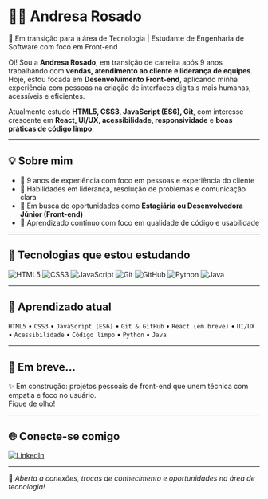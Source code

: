 # 👩‍💻 Andresa Rosado

🎯 Em transição para a área de Tecnologia | Estudante de Engenharia de Software com foco em Front-end

Oi! Sou a **Andresa Rosado**, em transição de carreira após 9 anos trabalhando com **vendas, atendimento ao cliente e liderança de equipes**. Hoje, estou focada em **Desenvolvimento Front-end**, aplicando minha experiência com pessoas na criação de interfaces digitais mais humanas, acessíveis e eficientes.

Atualmente estudo **HTML5, CSS3, JavaScript (ES6), Git**, com interesse crescente em **React, UI/UX, acessibilidade, responsividade** e **boas práticas de código limpo**.

---

## 💡 Sobre mim

- 🧠 9 anos de experiência com foco em pessoas e experiência do cliente  
- 🧩 Habilidades em liderança, resolução de problemas e comunicação clara  
- 🎯 Em busca de oportunidades como **Estagiária ou Desenvolvedora Júnior (Front-end)**  
- 🌱 Aprendizado contínuo com foco em qualidade de código e usabilidade

---

## 🚀 Tecnologias que estou estudando

![HTML5](https://img.shields.io/badge/-HTML5-E34F26?style=for-the-badge&logo=html5&logoColor=fff)
![CSS3](https://img.shields.io/badge/-CSS3-1572B6?style=for-the-badge&logo=css3)
![JavaScript](https://img.shields.io/badge/-JavaScript-F7DF1E?style=for-the-badge&logo=javascript&logoColor=000)
![Git](https://img.shields.io/badge/-Git-F05032?style=for-the-badge&logo=git&logoColor=fff)
![GitHub](https://img.shields.io/badge/-GitHub-181717?style=for-the-badge&logo=github)
![Python](https://img.shields.io/badge/-Python-3776AB?style=for-the-badge&logo=python&logoColor=fff)
![Java](https://img.shields.io/badge/-Java-007396?style=for-the-badge&logo=java&logoColor=white)

---

## 🌱 Aprendizado atual

`HTML5` • `CSS3` • `JavaScript (ES6)` • `Git & GitHub` • `React (em breve)` • `UI/UX` • `Acessibilidade` • `Código limpo` • `Python` • `Java`

---

## 📌 Em breve...

✨ Em construção: projetos pessoais de front-end que unem técnica com empatia e foco no usuário.  
Fique de olho!

---

## 🌐 Conecte-se comigo

[![LinkedIn](https://img.shields.io/badge/-LinkedIn-0A66C2?style=for-the-badge&logo=linkedin&logoColor=white)](https://linkedin.com/in/devandresarosado)

---

💬 *Aberta a conexões, trocas de conhecimento e oportunidades na área de tecnologia!*

<!--
**ANDRESA-ROSADO/Andresa-Rosado** is a ✨ _special_ ✨ repository because its `README.md` (this file) appears on your GitHub profile.

Here are some ideas to get you started:

- 🔭 I’m currently working on ...
- 🌱 I’m currently learning ...
- 👯 I’m looking to collaborate on ...
- 🤔 I’m looking for help with ...
- 💬 Ask me about ...
- 📫 How to reach me: ...
- 😄 Pronouns: ...
- ⚡ Fun fact: ...
-->
